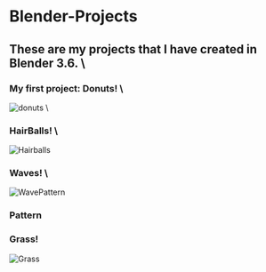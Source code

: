 # Blender-Projects
## These are my projects that I have created in Blender 3.6. \
### My first project: Donuts! \
![donuts](https://github.com/bhavikpanchal28/Blender-Projects/assets/32439746/d4a21519-c35f-4182-ad35-87bff588c613) \

### HairBalls! \
![Hairballs](https://github.com/bhavikpanchal28/Blender-Projects/assets/32439746/cb9dbab0-5a2d-46f6-b677-5faf247f789f)

### Waves! \
![WavePattern](https://github.com/bhavikpanchal28/Blender-Projects/assets/32439746/d17487b6-ca8b-4e39-b1ed-52ae457010c0)

### Pattern

### Grass!
![Grass](https://github.com/bhavikpanchal28/Blender-Projects/assets/32439746/d3a933aa-59b4-4285-929e-e702bd821d6c)





